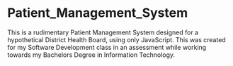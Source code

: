 # Patient_Management_System
This is a rudimentary Patient Management System designed for a hypothetical District Health Board, using only JavaScript.
This was created for my Software Development class in an assessment while working towards my Bachelors Degree in Information Technology.
